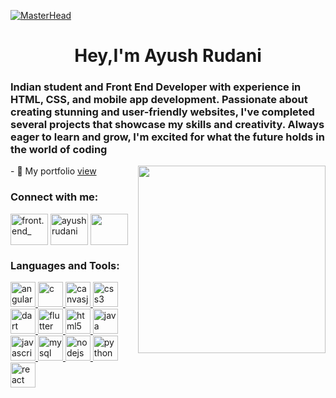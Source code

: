 [![MasterHead](https://1.bp.blogspot.com/-7A4WynwLsMw/XbBpCXG8fHI/AAAAAAAAMt4/uOa1bpLskYgrwGbllhSu2SDj_Mig8SXJQCLcBGAsYHQ/s1600/2000_600px.gif)](ayushrudani)
<h1 align="center">Hey,I'm Ayush Rudani</h1>
<h3 align="left">Indian student and Front End Developer with experience in HTML, CSS, and mobile app development. Passionate about creating stunning and user-friendly websites, I've completed several projects that showcase my skills and creativity. Always eager to learn and grow, I'm excited for what the future holds in the world of coding</h3>
<img align="right" width=300 src="https://media2.giphy.com/media/WFZvB7VIXBgiz3oDXE/200w.webp?cid=ecf05e470lpqb53cmmnbhdnbdme8hqrekfha40usgquma1qa&ep=v1_stickers_search&rid=200w.webp&ct=s"/>
<p>- 🔭 My portfolio <a href="https://ayushrudani.github.io/" target="blank">view</a><br></p>
<h3 align="left">Connect with me:</h3>
<p align="left">
<a href="https://instagram.com/ayush_ruds" target="blank"><img align="center" src="https://www.logo.wine/a/logo/Instagram/Instagram-Logo.wine.svg" alt="front.end_" height="50" width="60" /></a>
<a href="https://github.com/ayushrudani/" target="blank"><img align="center" src="https://www.logo.wine/a/logo/GitHub/GitHub-Icon-White-Dark-Background-Logo.wine.svg" alt="ayushrudani" height="50" width="60" /></a>
<a href="https://www.hackerrank.com/ayush_ruds" target="blank"><img align="center" src="https://cdn.worldvectorlogo.com/logos/hackerrank.svg" height="50" width="60" /></a>
</p>

<h3 align="left">Languages and Tools:</h3>
<p align="left"> <a href="https://angular.io" target="_blank" rel="noreferrer"> <img src="https://img.icons8.com/?size=1x&id=71257&format=png" alt="angular" width="40" height="40"/> </a> 
<a href="https://www.cprogramming.com/" target="_blank" rel="noreferrer"> <img src="https://img.icons8.com/?size=1x&id=40670&format=png" alt="c" width="40" height="40"/> </a> 
<a href="https://canvasjs.com" target="_blank" rel="noreferrer"> <img src="https://img.icons8.com/?size=1x&id=iWw83PVcBpLw&format=png" alt="canvasjs" width="40" height="40"/> </a> 
<a href="https://www.w3schools.com/css/" target="_blank" rel="noreferrer"> <img src="https://img.icons8.com/?size=1x&id=7gdY5qNXaKC0&format=png" alt="css3" width="40" height="40"/> </a> 
<a href="https://dart.dev" target="_blank" rel="noreferrer"> <img src="https://img.icons8.com/?size=1x&id=7AFcZ2zirX6Y&format=png" alt="dart" width="40" height="40"/> </a> 
<a href="https://flutter.dev" target="_blank" rel="noreferrer"> <img src="https://img.icons8.com/?size=1x&id=7I3BjCqe9rjG&format=png" alt="flutter" width="40" height="40"/> </a> 
<a href="https://www.w3.org/html/" target="_blank" rel="noreferrer"> <img src="https://img.icons8.com/?size=1x&id=20909&format=png" alt="html5" width="40" height="40"/> </a> 
<a href="https://www.java.com" target="_blank" rel="noreferrer"> <img src="https://img.icons8.com/?size=1x&id=Pd2x9GWu9ovX&format=png" alt="java" width="40" height="40"/> </a> 
<a href="https://developer.mozilla.org/en-US/docs/Web/JavaScript" target="_blank" rel="noreferrer"> <img src="https://img.icons8.com/?size=1x&id=108784&format=png" alt="javascript" width="40" height="40"/> </a> 
<a href="https://www.mysql.com/" target="_blank" rel="noreferrer"> <img src="https://img.icons8.com/?size=1x&id=77694&format=png" alt="mysql" width="40" height="40"/> </a> 
<a href="https://nodejs.org" target="_blank" rel="noreferrer"> <img src="https://img.icons8.com/?size=1x&id=hsPbhkOH4FMe&format=png" alt="nodejs" width="40" height="40"/> </a> 
<a href="https://www.python.org" target="_blank" rel="noreferrer"> <img src="https://img.icons8.com/?size=1x&id=13441&format=png" alt="python" width="40" height="40"/> </a> 
<a href="https://reactjs.org/" target="_blank" rel="noreferrer"> <img src="https://img.icons8.com/?size=1x&id=Vra58PN2KmI5&format=png" alt="react" width="40" height="40"/> </a> </p>

